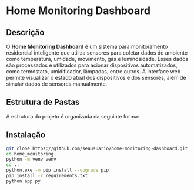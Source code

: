 # Home Monitoring Dashboard

## Descrição

O **Home Monitoring Dashboard** é um sistema para monitoramento residencial inteligente que utiliza sensores para coletar dados de ambiente como temperatura, umidade, movimento, gás e luminosidade. Esses dados são processados e utilizados para acionar dispositivos automatizados, como termostato, umidificador, lâmpadas, entre outros. A interface web permite visualizar o estado atual dos dispositivos e dos sensores, além de simular dados de sensores manualmente.

## Estrutura de Pastas

A estrutura do projeto é organizada da seguinte forma:


## Instalação

   ```bash
   git clone https://github.com/seuusuario/home-monitoring-dashboard.git
   cd home_monitoring
   python -m venv venv
   cd ..
   python.exe -m pip install --upgrade pip
   pip install -r requirements.txt
   python app.py

